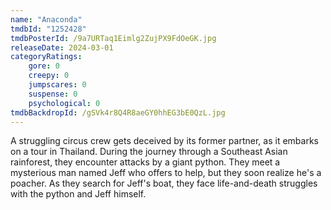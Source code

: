 ```yaml
---
name: "Anaconda"
tmdbId: "1252428"
tmdbPosterId: /9a7URTaq1Eimlg2ZujPX9FdOeGK.jpg
releaseDate: 2024-03-01
categoryRatings:
    gore: 0
    creepy: 0
    jumpscares: 0
    suspense: 0
    psychological: 0
tmdbBackdropId: /gSVk4r8Q4R8aeGY0hhEG3bE0QzL.jpg
---
```

A struggling circus crew gets deceived by its former partner, as it embarks on a tour in Thailand. During the journey through a Southeast Asian rainforest, they encounter attacks by a giant python. They meet a mysterious man named Jeff who offers to help, but they soon realize he's a poacher. As they search for Jeff's boat, they face life-and-death struggles with the python and Jeff himself.
